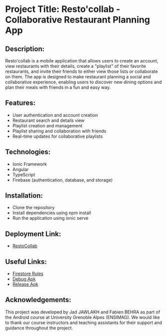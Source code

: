 # Project Title: Resto'collab - Collaborative Restaurant Planning App

## Description:
Resto'collab is a mobile application that allows users to create an account, view restaurants with their details, create a "playlist" of their favorite restaurants, and invite their friends to either view those lists or collaborate on them. The app is designed to make restaurant planning a social and collaborative experience, enabling users to discover new dining options and plan their meals with friends in a fun and easy way.

## Features:

* User authentication and account creation
* Restaurant search and details view
* Playlist creation and management
* Playlist sharing and collaboration with friends
* Real-time updates for collaborative playlists

## Technologies:
* Ionic Framework
* Angular
* TypeScript
* Firebase (authentication, database, and storage)

## Installation:
* Clone the repository
* Install dependencies using npm install
* Run the application using ionic serve

## Deployment Link:
* [RestoCollab](https://m2gi-mobile-behra-jawlakh.web.app)

## Useful Links:
* [Firestore Rules](https://console.firebase.google.com/u/0/project/m2gi-mobile-behra-jawlakh/firestore/rules)
* [Debug Apk](https://github.com/m2gi-behraf/restocollab-projet-mobile-m2gia/releases/tag/v1.0.0-debug)
* [Release Apk](https://github.com/m2gi-behraf/restocollab-projet-mobile-m2gia/releases/tag/v1.0.0-release)

## Acknowledgements:
This project was developed by Jad JAWLAKH and Fabien BEHRA as part of the Android course at University Grenoble Alpes (ENSIMAG). We would like to thank our course instructors and teaching assistants for their support and guidance throughout the project.
